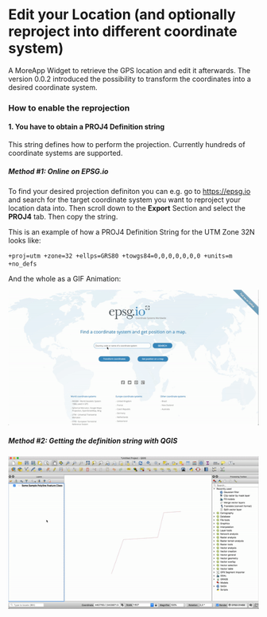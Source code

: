 # Edit your Location (and optionally reproject into different coordinate system)
A MoreApp Widget to retrieve the GPS location and edit it afterwards. The version 0.0.2 introduced the possibility to transform the coordinates into a desired coordinate system.

### How to enable the reprojection
#### 1. You have to obtain a PROJ4 Definition string
This string defines how to perform the projection. Currently hundreds of coordinate systems are supported.

##### Method #1: Online on EPSG.io
 To find your desired projection definiton you can e.g. go to https://epsg.io and search for the target coordinate system you want to reproject your location data into. Then scroll down to the **Export** Section and select the **PROJ4** tab. Then copy the string.

This is an example of how a PROJ4 Definition String for the UTM Zone 32N looks like:

 ```
 +proj=utm +zone=32 +ellps=GRS80 +towgs84=0,0,0,0,0,0,0 +units=m +no_defs
 ```
 
 And the whole as a GIF Animation:
 
![GIF Animation of getting the PROJ4 Definition from EPSG.io](./get-proj4-definition.gif)

##### Method #2: Getting the definition string with QGIS

![GIF Animation of getting the PROJ4 Definition with QGIS](./get-proj4-def-with-qgis.gif)

